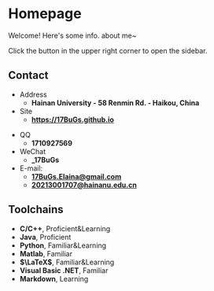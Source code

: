 # Homepage

Welcome! Here's some info. about me\~

Click the button in the upper right corner to open the sidebar.

<!-- .slide -->

## Contact

- Address
  - **Hainan University - 58 Renmin Rd. - Haikou, China**
- Site
  - **<https://17BuGs.github.io>**

<!-- .slide vertical=true -->

- QQ
  - **1710927569**
- WeChat
  - **\_17BuGs**
- E-mail:
  - **[17BuGs.Elaina@gmail.com](mailto:17BuGs.Elaina@gmail.com)**
  - **[20213001707@hainanu.edu.cn](mailto:20213001707@hainanu.edu.cn)**

<!-- .slide -->

## Toolchains

- **C/C++**, Proficient&Learning
- **Java**, Proficient
- **Python**, Familiar&Learning
- **Matlab**, Familiar
- **$\LaTeX$**, Familiar&Learning
- **Visual Basic .NET**, Familiar
- **Markdown**, Learning